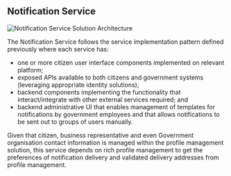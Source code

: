 ## Notification Service

![Notification Service Solution Architecture](/images/notification-service-solution-architecture.png)

The Notification Service follows the service implementation pattern defined previously where each service has:

- one or more citizen user interface components implemented on relevant platform;
- exposed APIs available to both citizens and government systems (leveraging appropriate identity
solutions);
- backend components implementing the functionality that interact/integrate with other external
services required; and
- backend administrative UI that enables management of templates for notifications by government
employees and that allows notifications to be sent out to groups of users manually.

Given that citizen, business representative and even Government organisation contact information is managed
within the profile management solution, this service depends on rich profile management to get the preferences of notification delivery and validated delivery addresses from profile management.
